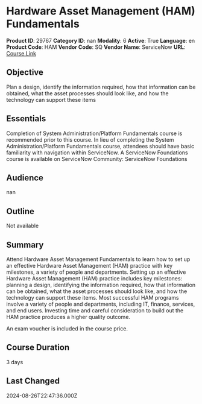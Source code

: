 # Hardware Asset Management (HAM) Fundamentals

**Product ID**: 29767
**Category ID**: nan
**Modality**: 6
**Active**: True
**Language**: en
**Product Code**: HAM
**Vendor Code**: SQ
**Vendor Name**: ServiceNow
**URL**: [Course Link](https://www.fastlaneus.com/course/servicenow-ham)

## Objective
Plan a design, identify the information required, how that information can be obtained, what the asset processes should look like, and how the technology can support these items

## Essentials
Completion of System Administration/Platform Fundamentals course is recommended prior to this course. In lieu of completing the System Administration/Platform Fundamentals course, attendees should have basic familiarity with navigation within ServiceNow. A ServiceNow Foundations course is available on ServiceNow Community: ServiceNow Foundations

## Audience
nan

## Outline
Not available

## Summary
Attend Hardware Asset Management Fundamentals to learn how to set up an effective Hardware Asset Management (HAM) practice with key milestones, a variety of people and departments. Setting up an effective Hardware Asset Management (HAM) practice includes key milestones: planning a design, identifying the information required, how that information can be obtained, what the asset processes should look like, and how the technology can support these items. Most successful HAM programs involve a variety of people and departments, including IT, finance, services, and end users. Investing time and careful consideration to build out the HAM practice produces a higher quality outcome.

An exam voucher is included in the course price.

## Course Duration
3 days

## Last Changed
2024-08-26T22:47:36.000Z
